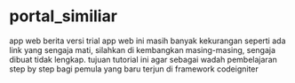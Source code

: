 # portal_similiar
app web berita versi trial
app web ini masih banyak kekurangan seperti ada link yang sengaja mati,
silahkan di kembangkan masing-masing, sengaja dibuat tidak lengkap.
tujuan tutorial ini agar sebagai wadah pembelajaran step by step bagi pemula yang baru terjun di framework codeigniter
